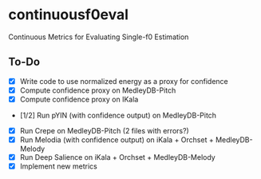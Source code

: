 # continuousf0eval
Continuous Metrics for Evaluating Single-f0 Estimation


## To-Do

- [x] Write code to use normalized energy as a proxy for confidence
- [x] Compute confidence proxy on MedleyDB-Pitch
- [x] Compute confidence proxy on IKala
- [1/2] Run pYIN (with confidence output) on MedleyDB-Pitch
- [x] Run Crepe on MedleyDB-Pitch (2 files with errors?)
- [x] Run Melodia (with confidence output) on iKala + Orchset + MedleyDB-Melody
- [x] Run Deep Salience on iKala + Orchset + MedleyDB-Melody
- [x] Implement new metrics
